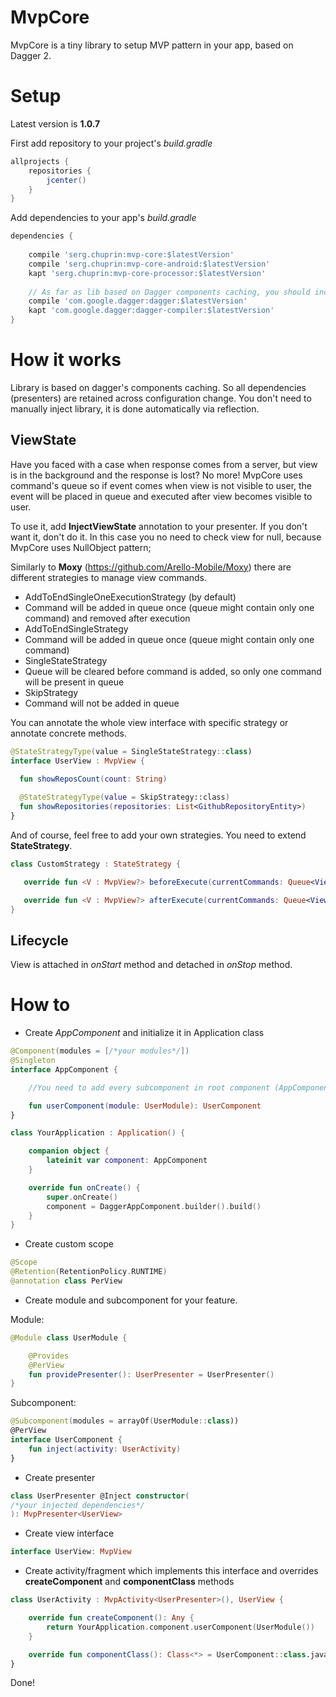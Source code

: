 # MvpCore
MvpCore is a tiny library to setup MVP pattern in your app, based on Dagger 2.

# Setup

Latest version is **1.0.7**

First add repository to your project's *build.gradle* 
```groovy
allprojects {
    repositories {
        jcenter()
    }
}
```
Add dependencies to your app's *build.gradle* 
```groovy
dependencies {
   
    compile 'serg.chuprin:mvp-core:$latestVersion'
    compile 'serg.chuprin:mvp-core-android:$latestVersion'
    kapt 'serg.chuprin:mvp-core-processor:$latestVersion'
    
    // As far as lib based on Dagger components caching, you should include dagger's dependencies
    compile 'com.google.dagger:dagger:$latestVersion'
    kapt 'com.google.dagger:dagger-compiler:$latestVersion'
}
```

# How it works
Library is based on dagger's components caching. So all dependencies (presenters) are retained across configuration change.
You don't need to manually inject library, it is done automatically via reflection.

## ViewState
Have you faced with a case when response comes from a server, but view is in the background and the response is lost?
No more! MvpCore uses command's queue so if event comes when view is not visible to user, the event will be placed 
in queue and executed after view becomes visible to user.

To use it, add **InjectViewState** annotation to your presenter.
If you don't want it, don't do it. In this case you no need to check view for null, because MvpCore uses NullObject pattern;

Similarly to **Moxy** (https://github.com/Arello-Mobile/Moxy) there are different strategies to manage view commands.
* AddToEndSingleOneExecutionStrategy (by default)
* 
  Command will be added in queue once (queue might contain only one command) and removed after execution
* AddToEndSingleStrategy 
* 
  Command will be added in queue once (queue might contain only one command)
* SingleStateStrategy 
* 
  Queue will be cleared before command is added, so only one command will be present in queue
* SkipStrategy 
* 
  Command will not be added in queue
 
 You can annotate the whole view interface with specific strategy or annotate concrete methods.
  ```kotlin
@StateStrategyType(value = SingleStateStrategy::class)
interface UserView : MvpView {

    fun showReposCount(count: String)
    
    @StateStrategyType(value = SkipStrategy::class)
    fun showRepositories(repositories: List<GithubRepositoryEntity>)
}
 ```
 And of course, feel free to add your own strategies. You need to extend **StateStrategy**.
 
 ```kotlin
 class CustomStrategy : StateStrategy {
 
    override fun <V : MvpView?> beforeExecute(currentCommands: Queue<ViewCommand<V>>?, command: ViewCommand<V>?) = Unit

    override fun <V : MvpView?> afterExecute(currentCommands: Queue<ViewCommand<V>>?, command: ViewCommand<V>?) = Unit
}
```

## Lifecycle
View is attached in *onStart* method and detached in *onStop* method.

# How to

* Create *AppComponent* and initialize it in Application class
 
```kotlin
@Component(modules = [/*your modules*/])
@Singleton
interface AppComponent {

    //You need to add every subcomponent in root component (AppComponent).

    fun userComponent(module: UserModule): UserComponent
}
```

```kotlin
class YourApplication : Application() {

    companion object {
        lateinit var component: AppComponent
    }

    override fun onCreate() {
        super.onCreate()
        component = DaggerAppComponent.builder().build()
    }
}
```

* Create custom scope

```kotlin
@Scope
@Retention(RetentionPolicy.RUNTIME)
@annotation class PerView
```

* Create module and subcomponent for your feature.

Module:

```kotlin
@Module class UserModule {

    @Provides
    @PerView
    fun providePresenter(): UserPresenter = UserPresenter()
}
```
Subcomponent:

```kotlin
@Subcomponent(modules = arrayOf(UserModule::class))
@PerView
interface UserComponent {
    fun inject(activity: UserActivity)
}
```

* Create presenter
 
```kotlin
class UserPresenter @Inject constructor(
/*your injected dependencies*/
): MvpPresenter<UserView>
```

* Create view interface

```kotlin
interface UserView: MvpView
```

* Create activity/fragment which implements this interface and overrides 
**createComponent** and **componentClass** methods

```kotlin
class UserActivity : MvpActivity<UserPresenter>(), UserView {

    override fun createComponent(): Any {
        return YourApplication.component.userComponent(UserModule())
    }

    override fun componentClass(): Class<*> = UserComponent::class.java
}
```

Done!